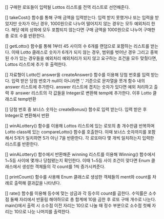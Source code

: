 [] 구매한 로또들이 입력될 Lottos 리스트를 전역 리스트로 선언해준다.

[] takeCost() 함수를 통해 구매 금액을 입력받는다.
   입력 받지 못했거나 또는 입력을 받았지만 숫자가 아닌 경우, 1000원으로 나누어 떨어지지 않는 경우는 모두 예외처리 한다.
   해당 예외 상화에 모두 포함되지 않는다면 구매 금액을 1000원으로 나누어 구매한 총 로또 수를 반환한다.

[] getLotto() 함수를 통해 1부터 45 사이의 수 6개를 랜덤으로 포함하는 리스트를 받는다.
   이때 Lotto 클래스로 숫자가 6개가 되지 않는 경우, 범위를 벗어난 경우 그리고 중복된 수가 있는 경우들을 예외처리
   예외처리가 되지 않고 요구하는 조건을 모두 맞췄다면, Lottos 리스트에 추가 후 출력한다.

[] 자료형이 Lotto인 answer을 createAnswer() 함수를 이용해 당첨 번호를 입력 받는다.
   입력 받은 당첨 번호가 null이 아니라면 ',' 기준으로 문자열을 쪼개 함수 내의 answer 리스트에 추가한다.
   answer 리스트에 겹치는 숫자가 있다면 예외 처리하고 출력 후 answer 리스트의 각 값들을 Integer로 변환해 temp에 추가한다.
   이후 Lotto 클래스로 temp반환

[] 당첨 번호 중 보너스 숫자는 createBonus() 함수로 입력 받는다.
   입력 받은 후 Integer로 변환해서 반환

[] winALottery() 함수를 이용해 Lottos 리스트에 있는 로또의 총 개수만큼 반복하며 Lotto class에 있는 compareLotto() 함수를 호출한다.
   이때 보너스 숫자까지를 포함해서 5개가 일치하면 5가 아닌 7을 반환한다.
   각 로또마다 몇 개씩 일치하는지 입력한 리스트를 반환한다.

[] winALottery() 함수에서 반환해준 winning 리스트를 이용해 Winning() 함수에서 1~5등 사이에 몇개나 당첨됐는지 확인한다.
   이때 1~5등 사이 조건이 맞다면 Enum 클래스에서 생성한 객체들의 각 count를 1씩 증가시켜준다.

[] printCount() 함수를 사용해 Enum 클래스로 생성한 객체들의 ment와 count를 차례로 출력해 결과값을 나타낸다.

[] rate() 함수를 이용해 등수에 맞는 상금과 각 등수의 count를 곱한다.
   수익률은 소수점 둘째 자리에서 반올림 해야하므로  총 합계에 10을 곱한 후 로또 구매 개수로 나눈다.
   main()에서 출력 시 소수점 이전 자리는 10으로 나눌 때 정수 부분으로 소수점 첫째 자리는 10으로 나눈 나머지를 출력한다.